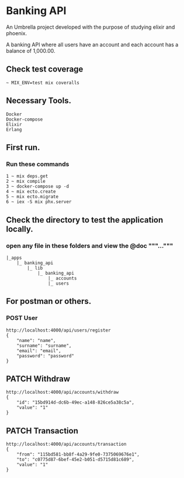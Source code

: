 # Banking API


An Umbrella project developed with the purpose of studying elixir and phoenix.

A banking API where all users have an account and each account has a balance of 1,000.00.

## Check test coverage
    ~ MIX_ENV=test mix coveralls
## Necessary Tools.

    Docker
    Docker-compose
    Elixir
    Erlang

## First run.

### Run these commands

    1 ~ mix deps.get
    2 ~ mix compile
    3 ~ docker-compose up -d
    4 ~ mix ecto.create
    5 ~ mix ecto.migrate
    6 ~ iex -S mix phx.server 

## Check the directory to test the application locally.

### open any file in these folders and view the @doc """..."""

    |_apps
        |_ banking_api
            |_ lib
                |_ banking_api
                    |_ accounts
                    |_ users

## For postman or others.

### POST User

    http://localhost:4000/api/users/register
    {
        "name": "name", 
        "surname": "surname",
        "email": "email", 
        "password": "password" 
    }

## PATCH Withdraw

    http://localhost:4000/api/accounts/withdraw
    {
        "id": "15bd914d-dc6b-49ec-a148-826ce5a38c5a",
        "value": "1"
    }

## PATCH Transaction

    http://localhost:4000/api/accounts/transaction
    {
        "from": "115bd581-bb8f-4a29-9fe0-7375069676e1",
        "to": "c0775d87-6bef-45e2-b051-d5715d81c689",
        "value": "1"
    }